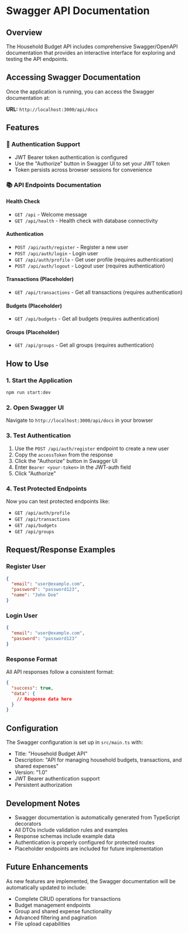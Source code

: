 # Swagger API Documentation

## Overview

The Household Budget API includes comprehensive Swagger/OpenAPI documentation that provides an interactive interface for exploring and testing the API endpoints.

## Accessing Swagger Documentation

Once the application is running, you can access the Swagger documentation at:

**URL:** `http://localhost:3000/api/docs`

## Features

### 🔐 Authentication Support

- JWT Bearer token authentication is configured
- Use the "Authorize" button in Swagger UI to set your JWT token
- Token persists across browser sessions for convenience

### 📚 API Endpoints Documentation

#### Health Check

- `GET /api` - Welcome message
- `GET /api/health` - Health check with database connectivity

#### Authentication

- `POST /api/auth/register` - Register a new user
- `POST /api/auth/login` - Login user
- `GET /api/auth/profile` - Get user profile (requires authentication)
- `POST /api/auth/logout` - Logout user (requires authentication)

#### Transactions (Placeholder)

- `GET /api/transactions` - Get all transactions (requires authentication)

#### Budgets (Placeholder)

- `GET /api/budgets` - Get all budgets (requires authentication)

#### Groups (Placeholder)

- `GET /api/groups` - Get all groups (requires authentication)

## How to Use

### 1. Start the Application

```bash
npm run start:dev
```

### 2. Open Swagger UI

Navigate to `http://localhost:3000/api/docs` in your browser

### 3. Test Authentication

1. Use the `POST /api/auth/register` endpoint to create a new user
2. Copy the `accessToken` from the response
3. Click the "Authorize" button in Swagger UI
4. Enter `Bearer <your-token>` in the JWT-auth field
5. Click "Authorize"

### 4. Test Protected Endpoints

Now you can test protected endpoints like:

- `GET /api/auth/profile`
- `GET /api/transactions`
- `GET /api/budgets`
- `GET /api/groups`

## Request/Response Examples

### Register User

```json
{
  "email": "user@example.com",
  "password": "password123",
  "name": "John Doe"
}
```

### Login User

```json
{
  "email": "user@example.com",
  "password": "password123"
}
```

### Response Format

All API responses follow a consistent format:

```json
{
  "success": true,
  "data": {
    // Response data here
  }
}
```

## Configuration

The Swagger configuration is set up in `src/main.ts` with:

- Title: "Household Budget API"
- Description: "API for managing household budgets, transactions, and shared expenses"
- Version: "1.0"
- JWT Bearer authentication support
- Persistent authorization

## Development Notes

- Swagger documentation is automatically generated from TypeScript decorators
- All DTOs include validation rules and examples
- Response schemas include example data
- Authentication is properly configured for protected routes
- Placeholder endpoints are included for future implementation

## Future Enhancements

As new features are implemented, the Swagger documentation will be automatically updated to include:

- Complete CRUD operations for transactions
- Budget management endpoints
- Group and shared expense functionality
- Advanced filtering and pagination
- File upload capabilities
